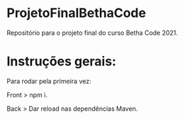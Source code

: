 # ProjetoFinalBethaCode
Repositório para o projeto final do curso Betha Code 2021.

# Instruções gerais:

Para rodar pela primeira vez:

Front > npm i.

Back > Dar reload nas dependências Maven.
